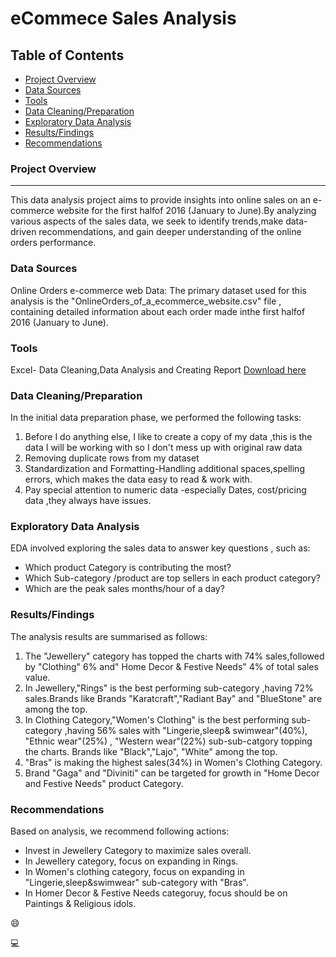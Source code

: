# eCommece Sales Analysis

## Table of Contents

- [Project Overview](#project-overview)
- [Data Sources](#data-sources)
- [Tools](#tools)
- [Data Cleaning/Preparation](#data-cleaningpreparation)
- [Exploratory Data Analysis](#exploratory-data-analysis)
- [Results/Findings](#resultsfindings)
- [Recommendations](#recommendations)

### Project Overview
---

This data analysis project aims to provide insights into online sales on an e-commerce website for the first halfof 2016 (January to June).By analyzing various aspects of the sales data, we seek to identify trends,make data-driven recommendations, and gain deeper understanding of the online orders performance.






### Data Sources

Online Orders e-commerce web  Data: The primary dataset used for this analysis is the "OnlineOrders_of_a_ecommerce_website.csv" file , containing detailed information about each order made inthe first halfof 2016 (January to June).

### Tools

Excel- Data Cleaning,Data Analysis and Creating Report [Download here](https://microsoft.com)


### Data Cleaning/Preparation

In the initial data preparation phase, we performed the following tasks:

1. Before I do anything else, I like to create a copy of my data ,this is the data I will be working with so I don't mess up with original raw data 
2. Removing duplicate rows from my dataset
3. Standardization and Formatting-Handling additional spaces,spelling errors, which makes the data easy to read & work with.
4. Pay special attention to numeric data -especially Dates, cost/pricing data ,they always have issues.
   

### Exploratory Data Analysis

EDA involved exploring the sales data to answer key questions , such as:

- Which product Category is contributing the most?
- Which Sub-category /product are top sellers in each product category?
- Which are the peak sales months/hour of a day?

 ### Results/Findings

The analysis results are summarised as follows:

1. The "Jewellery" category has topped the charts with 74% sales,followed by "Clothing" 6% and" Home Decor & Festive Needs" 4% of total sales value.
2. In Jewellery,"Rings" is the best performing sub-category ,having 72% sales.Brands like Brands "Karatcraft","Radiant Bay" and "BlueStone" are among the top.
3. In Clothing Category,"Women's Clothing" is the best performing sub-category ,having 56% sales with "Lingerie,sleep& swimwear"(40%), "Ethnic wear"(25%) , "Western wear"(22%) sub-sub-catgory topping the charts. Brands like "Black","Lajo", "White" among the top.
4. "Bras" is making the highest sales(34%) in Women's Clothing Category.  
5. Brand "Gaga" and "Diviniti" can be targeted for growth in "Home Decor and Festive Needs" product Category.

### Recommendations

Based on analysis, we recommend following actions:

- Invest in Jewellery Category to maximize sales overall.
- In Jewellery category, focus on expanding in Rings.
- In Women's clothing category, focus on expanding in "Lingerie,sleep&swimwear" sub-category with "Bras".
- In Homer Decor & Festive Needs categoruy, focus should be on Paintings & Religious idols.

😄

💻
